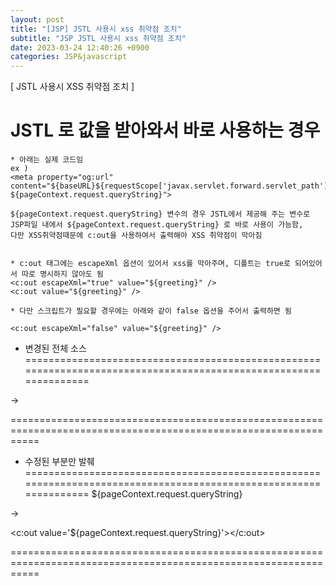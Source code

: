 ```yaml
---
layout: post
title: "[JSP] JSTL 사용시 xss 취약점 조치"
subtitle: "JSP JSTL 사용시 xss 취약점 조치"
date: 2023-03-24 12:40:26 +0900
categories: JSP&javascript
---
```

[ JSTL 사용시 XSS 취약점 조치 ]


# JSTL 로 값을 받아와서 바로 사용하는 경우

	* 아래는 실제 코드임
	ex )
	<meta property="og:url" content="${baseURL}${requestScope['javax.servlet.forward.servlet_path']}?${pageContext.request.queryString}">

	${pageContext.request.queryString} 변수의 경우 JSTL에서 제공해 주는 변수로
	JSP파일 내에서 ${pageContext.request.queryString} 로 바로 사용이 가능함,
	다만 XSS취약점때문에 c:out을 사용하여서 출력해야 XSS 취약점이 막아짐

	
	* c:out 태그에는 escapeXml 옵션이 있어서 xss를 막아주며, 디폴트는 true로 되어있어서 따로 명시하지 않아도 됨
	<c:out escapeXml="true" value="${greeting}" />
	<c:out value="${greeting}" />

	* 다만 스크립트가 필요할 경우에는 아래와 같이 false 옵션을 주어서 출력하면 됨

	<c:out escapeXml="false" value="${greeting}" />

	


* 변경된 전체 소스
=================================================================================================================
<meta property="og:url" content="${baseURL}${requestScope['javax.servlet.forward.servlet_path']}?${pageContext.request.queryString}">

->

<meta property="og:url" content="${baseURL}${requestScope['javax.servlet.forward.servlet_path']}?<c:out value='${pageContext.request.queryString}'></c:out>">
=================================================================================================================

* 수정된 부분만 발췌
=================================================================================================================
${pageContext.request.queryString}

->

<c:out value='${pageContext.request.queryString}'></c:out>

=================================================================================================================



                                                                                                                                                                                                                                                                                                                                                                                                                                                                                                                                                                                                                                                                                                                                                                                                                                                                                                                                                                                                                                                                                                                                                                                                                                                                                                                                                                                                                                                                                                                                                                                                             
